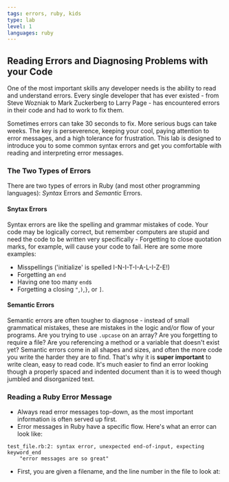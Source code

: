 ```yaml
---
tags: errors, ruby, kids
type: lab
level: 1
languages: ruby
---
```


## Reading Errors and Diagnosing Problems with your Code

One of the most important skills any developer needs is the ability to read and understand errors. Every single developer that has ever existed - from Steve Wozniak to Mark Zuckerberg to Larry Page - has encountered errors in their code and had to work to fix them.

Sometimes errors can take 30 seconds to fix. More serious bugs can take weeks. The key is perseverence, keeping your cool, paying attention to error messages, and a high tolerance for frustration. This lab is designed to introduce you to some common syntax errors and get you comfortable with reading and interpreting error messages.

### The Two Types of Errors

There are two types of errors in Ruby (and most other programming languages): *Syntax* Errors and *Semantic* Errors.

#### Snytax Errors
Syntax errors are like the spelling and grammar mistakes of code. Your code may be logically correct, but remember computers are stupid and need the code to be written very specifically - Forgetting to close quotation marks, for example, will cause your code to fail. Here are some more examples:

+ Misspellings ('initialize' is spelled I-N-I-T-I-A-L-I-Z-E!)
+ Forgetting an `end`
+ Having one too many `end`s
+ Forgetting a closing `"`,`)`,`}`, or `]`.

#### Semantic Errors

Semantic errors are often tougher to diagnose - instead of small grammatical mistakes, these are mistakes in the logic and/or flow of your programs. Are you trying to use `.upcase` on an array? Are you forgetting to require a file? Are you referencing a method or a variable that doesn't exist yet? Semantic errors come in all shapes and sizes, and often the more code you write the harder they are to find. That's why it is **super important** to write clean, easy to read code. It's much easier to find an error looking though a properly spaced and indented document than it is to weed though jumbled and disorganized text.

### Reading a Ruby Error Message

+ Always read error messages top-down, as the most important information is often served up first.
+ Error messages in Ruby have a specific flow. Here's what an error can look like:
``` 
test_file.rb:2: syntax error, unexpected end-of-input, expecting keyword_end
	"error messages are so great"
```
  + First, you are given a filename, and the line number in the file to look at:



